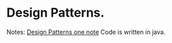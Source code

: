 # Design Patterns.
Notes: [Design Patterns one note](https://1drv.ms/u/s!AiP1oHrpOgPjjFHNaoEgyq6wTnR1 "Design Patterns one note")
Code is written in java.
